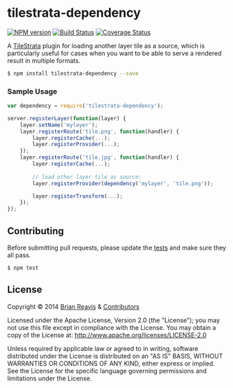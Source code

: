 # tilestrata-dependency
[![NPM version](http://img.shields.io/npm/v/tilestrata-dependency.svg?style=flat)](https://www.npmjs.org/package/tilestrata-dependency)
[![Build Status](http://img.shields.io/travis/naturalatlas/tilestrata-dependency/master.svg?style=flat)](https://travis-ci.org/naturalatlas/tilestrata-dependency)
[![Coverage Status](http://img.shields.io/coveralls/naturalatlas/tilestrata-dependency/master.svg?style=flat)](https://coveralls.io/r/naturalatlas/tilestrata-dependency)

A [TileStrata](https://github.com/naturalatlas/tilestrata) plugin for loading another layer tile as a source, which is particularly useful for cases when you want to be able to serve a rendered result in multiple formats.

```sh
$ npm install tilestrata-dependency --save
```

### Sample Usage

```js
var dependency = require('tilestrata-dependency');

server.registerLayer(function(layer) {
    layer.setName('mylayer');
    layer.registerRoute('tile.png', function(handler) {
        layer.registerCache(...);
        layer.registerProvider(...);
    });
    layer.registerRoute('tile.jpg', function(handler) {
        layer.registerCache(...);
        
        // load other layer tile as source:
        layer.registerProvider(dependency('mylayer', 'tile.png'));

        layer.registerTransform(...);
    });
});
```

## Contributing

Before submitting pull requests, please update the [tests](test) and make sure they all pass.

```sh
$ npm test
```

## License

Copyright &copy; 2014 [Brian Reavis](https://github.com/brianreavis) & [Contributors](https://github.com/naturalatlas/tilestrata-dependency/graphs/contributors)

Licensed under the Apache License, Version 2.0 (the "License"); you may not use this file except in compliance with the License. You may obtain a copy of the License at: http://www.apache.org/licenses/LICENSE-2.0

Unless required by applicable law or agreed to in writing, software distributed under the License is distributed on an "AS IS" BASIS, WITHOUT WARRANTIES OR CONDITIONS OF ANY KIND, either express or implied. See the License for the specific language governing permissions and limitations under the License.
